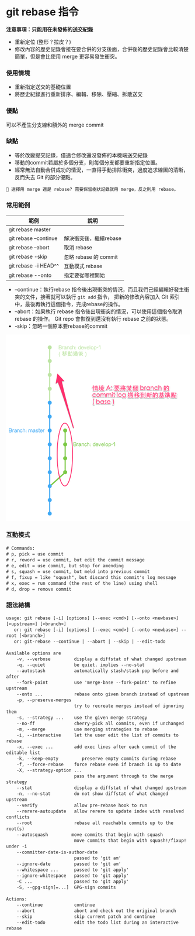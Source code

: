 # git rebase 指令

**注意事項：只能用在未發佈的送交紀錄**

* 重新定位 (整形？拉皮？)
* 修改內容的歷史記錄會接在要合併的分支後面，合併後的歷史記錄會比較清楚簡單，但是會比使用 merge 更容易發生衝突。

### 使用情境

* 重新指定送交的基礎位置
* 將歷史紀錄進行重新排序、編輯、移除、壓縮、拆散送交

### 優點

可以不產生分支線和額外的 merge commit

### 缺點

* 等於改變提交記錄，僅適合修改還沒發佈的本機端送交紀錄
* 移動的commit若屬於多個分支，則每個分支都要重新指定位置。
* 經常無法自動合併成功的情況，一直得手動排除衝突，過度追求線圖的清晰，反而失去 Git 的部分優點。

```
🤔 選擇用 merge 還是 rebase? 需要保留樹狀記錄就用 merge，反之則用 rebase。
```

### 常用範例

| 範例                                                        | 說明              |
|-----------------------------------------------------------|--------------------|
| git rebase master                                         |                    |
| git rebase –continue                                      | 解決衝突後，繼續rebase |
| git rebase –abort                                         | 取消 rebase          |
| git rebase -skip                                          | 忽略 rebase 的 commit |
| git rebase -i HEAD^^                                      | 互動模式 rebase      |
| git rebase --onto <new base-commit> <current base-commit> | 指定要從哪裡開始      |

* –continue：執行rebase 指令後出現衝突的情況，而且我們己經編輯好發生衝突的文件，接著就可以執行 `git add` 指令， 把新的修改內容加入 Git 索引中，最後再執行這個指令，完成rebase的操作。
* –abort：如果執行 rebase 指令後出現衝突的情況，可以使用這個指令取消 rebase 的操作。 Git repo 會恢復到還沒有執行 rebase 之前的狀態。
* -skip：忽略一個原本要rebase的commit

![](assets/rebase.png)

### 互動模式

```
# Commands:
# p, pick = use commit
# r, reword = use commit, but edit the commit message
# e, edit = use commit, but stop for amending
# s, squash = use commit, but meld into previous commit
# f, fixup = like "squash", but discard this commit's log message
# x, exec = run command (the rest of the line) using shell
# d, drop = remove commit
```
### 語法結構

```
usage: git rebase [-i] [options] [--exec <cmd>] [--onto <newbase>] [<upstream>] [<branch>]
   or: git rebase [-i] [options] [--exec <cmd>] [--onto <newbase>] --root [<branch>]
   or: git-rebase --continue | --abort | --skip | --edit-todo

Available options are
    -v, --verbose         display a diffstat of what changed upstream
    -q, --quiet           be quiet. implies --no-stat
    --autostash           automatically stash/stash pop before and after
    --fork-point          use 'merge-base --fork-point' to refine upstream
    --onto ...            rebase onto given branch instead of upstream
    -p, --preserve-merges
                          try to recreate merges instead of ignoring them
    -s, --strategy ...    use the given merge strategy
    --no-ff               cherry-pick all commits, even if unchanged
    -m, --merge           use merging strategies to rebase
    -i, --interactive     let the user edit the list of commits to rebase
    -x, --exec ...        add exec lines after each commit of the editable list
    -k, --keep-empty         preserve empty commits during rebase
    -f, --force-rebase    force rebase even if branch is up to date
    -X, --strategy-option ...
                          pass the argument through to the merge strategy
    --stat                display a diffstat of what changed upstream
    -n, --no-stat         do not show diffstat of what changed upstream
    --verify              allow pre-rebase hook to run
    --rerere-autoupdate   allow rerere to update index with resolved conflicts
    --root                rebase all reachable commits up to the root(s)
    --autosquash         move commits that begin with squash
                          move commits that begin with squash!/fixup! under -i
    --committer-date-is-author-date
                          passed to 'git am'
    --ignore-date         passed to 'git am'
    --whitespace ...      passed to 'git apply'
    --ignore-whitespace   passed to 'git apply'
    -C ...                passed to 'git apply'
    -S, --gpg-sign[=...]  GPG-sign commits

Actions:
    --continue            continue
    --abort               abort and check out the original branch
    --skip                skip current patch and continue
    --edit-todo           edit the todo list during an interactive rebase
```